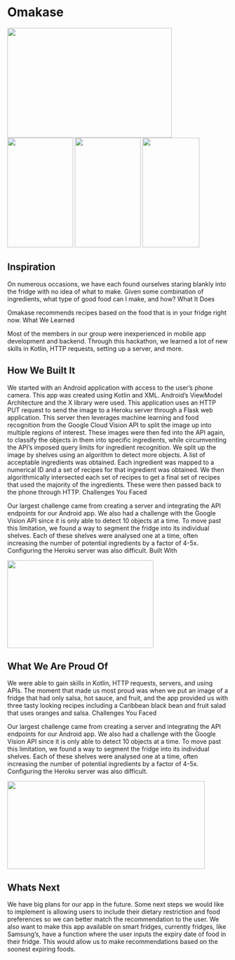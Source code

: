 # Omakase

<img src="https://challengepost-s3-challengepost.netdna-ssl.com/photos/production/software_photos/001/194/952/datas/gallery.jpg" width="375" height="250"/> <img src="https://challengepost-s3-challengepost.netdna-ssl.com/photos/production/software_photos/001/195/377/datas/gallery.jpg" width="150" height="250"/> <img src="https://i.imgur.com/uuLR3Wj.png" width="150" height="250"/>
<img src="https://challengepost-s3-challengepost.netdna-ssl.com/photos/production/software_photos/001/195/341/datas/gallery.jpg" width="130" height="250"/>

## Inspiration

On numerous occasions, we have each found ourselves staring blankly into the fridge with no idea of what to make. Given some combination of ingredients, what type of good food can I make, and how?
What It Does

Omakase recommends recipes based on the food that is in your fridge right now.
What We Learned

Most of the members in our group were inexperienced in mobile app development and backend. Through this hackathon, we learned a lot of new skills in Kotlin, HTTP requests, setting up a server, and more.

## How We Built It

We started with an Android application with access to the user’s phone camera. This app was created using Kotlin and XML. Android’s ViewModel Architecture and the X library were used. This application uses an HTTP PUT request to send the image to a Heroku server through a Flask web application. This server then leverages machine learning and food recognition from the Google Cloud Vision API to split the image up into multiple regions of interest. These images were then fed into the API again, to classify the objects in them into specific ingredients, while circumventing the API’s imposed query limits for ingredient recognition. We split up the image by shelves using an algorithm to detect more objects. A list of acceptable ingredients was obtained. Each ingredient was mapped to a numerical ID and a set of recipes for that ingredient was obtained. We then algorithmically intersected each set of recipes to get a final set of recipes that used the majority of the ingredients. These were then passed back to the phone through HTTP.
Challenges You Faced

Our largest challenge came from creating a server and integrating the API endpoints for our Android app. We also had a challenge with the Google Vision API since it is only able to detect 10 objects at a time. To move past this limitation, we found a way to segment the fridge into its individual shelves. Each of these shelves were analysed one at a time, often increasing the number of potential ingredients by a factor of 4-5x. Configuring the Heroku server was also difficult.
Built With

<img src="https://i.imgur.com/bMGFlAM.png" width="333" height="200"/>

## What We Are Proud Of

We were able to gain skills in Kotlin, HTTP requests, servers, and using APIs. The moment that made us most proud was when we put an image of a fridge that had only salsa, hot sauce, and fruit, and the app provided us with three tasty looking recipes including a Caribbean black bean and fruit salad that uses oranges and salsa.
Challenges You Faced

Our largest challenge came from creating a server and integrating the API endpoints for our Android app. We also had a challenge with the Google Vision API since it is only able to detect 10 objects at a time. To move past this limitation, we found a way to segment the fridge into its individual shelves. Each of these shelves were analysed one at a time, often increasing the number of potential ingredients by a factor of 4-5x. Configuring the Heroku server was also difficult.

<img src="https://challengepost-s3-challengepost.netdna-ssl.com/photos/production/software_photos/001/195/364/datas/gallery.jpg" width="450" height="200"/>

## Whats Next

We have big plans for our app in the future. Some next steps we would like to implement is allowing users to include their dietary restriction and food preferences so we can better match the recommendation to the user. We also want to make this app available on smart fridges, currently fridges, like Samsung’s, have a function where the user inputs the expiry date of food in their fridge. This would allow us to make recommendations based on the soonest expiring foods.
